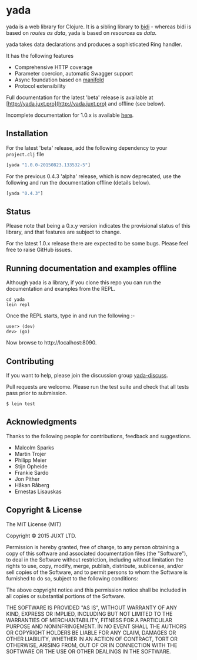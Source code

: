 # yada

yada is a web library for Clojure. It is a sibling library to [bidi](http://github.com/juxt/bidi) - whereas bidi is based on _routes as data_, yada is based on _resources as data_.

yada takes data declarations and produces a sophisticated Ring
handler.

It has the following features

* Comprehensive HTTP coverage
* Parameter coercion, automatic Swagger support
* Async foundation based on [manifold](https://github.com/ztellman/manifold)
* Protocol extensibility

Full documentation for the latest 'beta' release is available at
[http://yada.juxt.pro](http://yada.juxt.pro) and offline (see below).

Incomplete documentation for 1.0.x is available [here](dev/resources/user-manual.md).

## Installation

For the latest 'beta' release, add the following dependency to your
`project.clj` file

```clojure
[yada "1.0.0-20150823.133532-5"]
```

For the previous 0.4.3 'alpha' release, which is now deprecated, use the following and run the documentation offline (details below).

```clojure
[yada "0.4.3"]
```

## Status

Please note that being a 0.x.y version indicates the provisional status
of this library, and that features are subject to change.

For the latest 1.0.x release there are expected to be some bugs. Please
feel free to raise GitHub issues.

## Running documentation and examples offline

Although yada is a library, if you clone this repo you can run the documentation and examples from the REPL.

```
cd yada
lein repl
```

Once the REPL starts, type in and run the following :-

```
user> (dev)
dev> (go)
```

Now browse to http://localhost:8090.

## Contributing

If you want to help, please join the discussion group [yada-discuss](https://groups.google.com/forum/#!forum/yada-discuss).

Pull requests are welcome. Please run the test suite and check that all
tests pass prior to submission.

```
$ lein test
```

## Acknowledgments

Thanks to the following people for contributions, feedback and
suggestions.

* Malcolm Sparks
* Martin Trojer
* Philipp Meier
* Stijn Opheide
* Frankie Sardo
* Jon Pither
* Håkan Råberg
* Ernestas Lisauskas

## Copyright & License

The MIT License (MIT)

Copyright © 2015 JUXT LTD.

Permission is hereby granted, free of charge, to any person obtaining a copy of this software and associated documentation files (the "Software"), to deal in the Software without restriction, including without limitation the rights to use, copy, modify, merge, publish, distribute, sublicense, and/or sell copies of the Software, and to permit persons to whom the Software is furnished to do so, subject to the following conditions:

The above copyright notice and this permission notice shall be included in all copies or substantial portions of the Software.

THE SOFTWARE IS PROVIDED "AS IS", WITHOUT WARRANTY OF ANY KIND, EXPRESS OR IMPLIED, INCLUDING BUT NOT LIMITED TO THE WARRANTIES OF MERCHANTABILITY, FITNESS FOR A PARTICULAR PURPOSE AND NONINFRINGEMENT. IN NO EVENT SHALL THE AUTHORS OR COPYRIGHT HOLDERS BE LIABLE FOR ANY CLAIM, DAMAGES OR OTHER LIABILITY, WHETHER IN AN ACTION OF CONTRACT, TORT OR OTHERWISE, ARISING FROM, OUT OF OR IN CONNECTION WITH THE SOFTWARE OR THE USE OR OTHER DEALINGS IN THE SOFTWARE.
